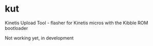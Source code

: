 # kut
Kinetis Upload Tool - flasher for Kinetis micros with the Kibble ROM bootloader

Not working yet, in development
